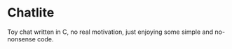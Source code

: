 Chatlite
========

Toy chat written in C, no real motivation, just enjoying some simple and 
no-nonsense code.
